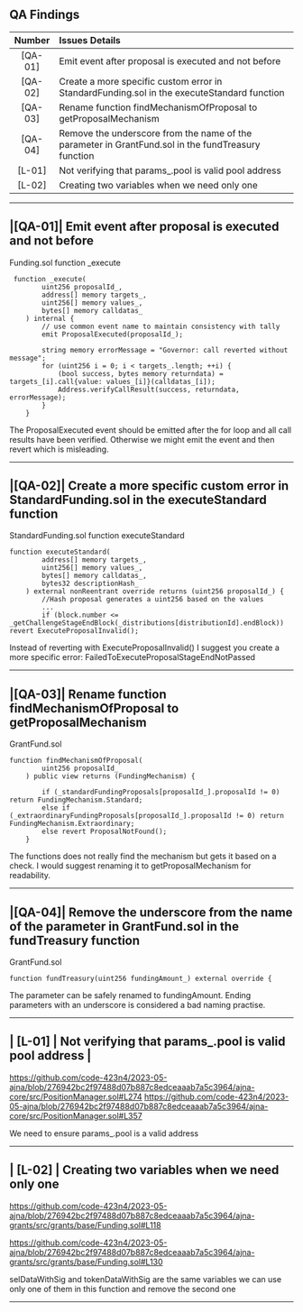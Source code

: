 ## QA Findings
| Number  | Issues Details                                                                                     |
|:-------:|:---------------------------------------------------------------------------------------------------|
| [QA-01] | Emit event after proposal is executed and not before                                               |
| [QA-02] | Create a more specific custom error in StandardFunding.sol in the executeStandard function         |
| [QA-03] | Rename function findMechanismOfProposal to getProposalMechanism                                    |
| [QA-04] | Remove the underscore from the name of the parameter in GrantFund.sol in the fundTreasury function |
| [L-01]  | Not verifying that params_.pool is valid pool address                                              |
| [L-02]  | Creating two variables when we need only one                                                       |

***

## |[QA-01]| Emit event after proposal is executed and not before

Funding.sol function _execute

```solidity
 function _execute(
        uint256 proposalId_,
        address[] memory targets_,
        uint256[] memory values_,
        bytes[] memory calldatas_
    ) internal {
        // use common event name to maintain consistency with tally
        emit ProposalExecuted(proposalId_);

        string memory errorMessage = "Governor: call reverted without message";
        for (uint256 i = 0; i < targets_.length; ++i) {
            (bool success, bytes memory returndata) = targets_[i].call{value: values_[i]}(calldatas_[i]);
            Address.verifyCallResult(success, returndata, errorMessage);
        }
    }
```
The ProposalExecuted event should be emitted after the for loop and all call results have been verified.
Otherwise we might emit the event and then revert which is misleading.
*** 

## |[QA-02]| Create a more specific custom error in StandardFunding.sol in the executeStandard function

StandardFunding.sol function executeStandard

```solidity
function executeStandard(
        address[] memory targets_,
        uint256[] memory values_,
        bytes[] memory calldatas_,
        bytes32 descriptionHash_
    ) external nonReentrant override returns (uint256 proposalId_) {
        //Hash proposal generates a uint256 based on the values
        ...
        if (block.number <= _getChallengeStageEndBlock(_distributions[distributionId].endBlock)) revert ExecuteProposalInvalid();
```
Instead of reverting with ExecuteProposalInvalid() I suggest you create a more specific error: FailedToExecuteProposalStageEndNotPassed

***

## |[QA-03]| Rename function findMechanismOfProposal to getProposalMechanism
GrantFund.sol 

```solidity
function findMechanismOfProposal(
        uint256 proposalId_
    ) public view returns (FundingMechanism) {

        if (_standardFundingProposals[proposalId_].proposalId != 0)           return FundingMechanism.Standard;
        else if (_extraordinaryFundingProposals[proposalId_].proposalId != 0) return FundingMechanism.Extraordinary;
        else revert ProposalNotFound();
    }
```
The functions does not really find the mechanism but gets it based on a check. 
I would suggest renaming it to getProposalMechanism for readability.

***

## |[QA-04]| Remove the underscore from the name of the parameter in GrantFund.sol in the fundTreasury function
GrantFund.sol

```solidity
function fundTreasury(uint256 fundingAmount_) external override {
```
The parameter can be safely renamed to fundingAmount. 
Ending parameters with an underscore is considered a bad naming practise.

***

## | [L-01] | Not verifying that params_.pool is valid pool address                                              |

https://github.com/code-423n4/2023-05-ajna/blob/276942bc2f97488d07b887c8edceaaab7a5c3964/ajna-core/src/PositionManager.sol#L274
https://github.com/code-423n4/2023-05-ajna/blob/276942bc2f97488d07b887c8edceaaab7a5c3964/ajna-core/src/PositionManager.sol#L357

We need to ensure params_.pool is a valid address

***

## | [L-02] | Creating two variables when we need only one

https://github.com/code-423n4/2023-05-ajna/blob/276942bc2f97488d07b887c8edceaaab7a5c3964/ajna-grants/src/grants/base/Funding.sol#L118

https://github.com/code-423n4/2023-05-ajna/blob/276942bc2f97488d07b887c8edceaaab7a5c3964/ajna-grants/src/grants/base/Funding.sol#L130

selDataWithSig and tokenDataWithSig are the same variables we can use only one of them in this function and remove the second one

***